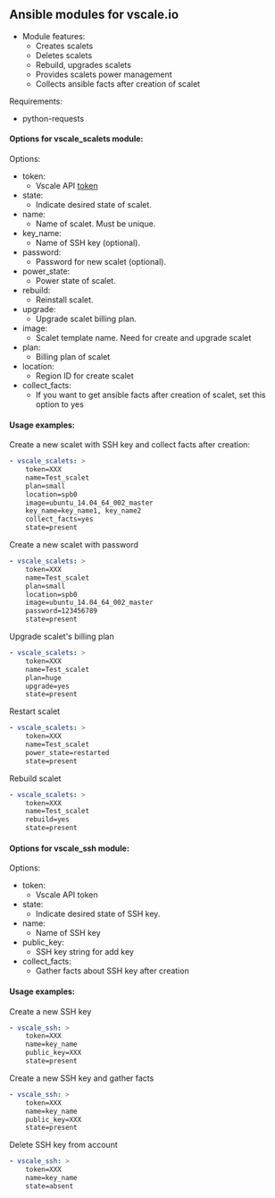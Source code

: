 ## Ansible modules for vscale.io

* Module features:
    * Creates scalets
    * Deletes scalets
    * Rebuild, upgrades scalets
    * Provides scalets power management
    * Collects ansible facts after creation of scalet

Requirements:
  * python-requests

#### Options for vscale_scalets module:
Options:
* token:
  - Vscale API [token](https://vscale.io/panel/settings/tokens/) 
* state:
  - Indicate desired state of scalet.
* name:
  - Name of scalet. Must be unique.
* key_name:
  - Name of SSH key (optional).
* password:
  - Password for new scalet (optional).
* power_state:
  - Power state of scalet.
* rebuild:
  - Reinstall scalet.
* upgrade:
  - Upgrade scalet billing plan.
* image:
  - Scalet template name. Need for create and upgrade scalet
* plan:
  - Billing plan of scalet
*  location:
   - Region ID for create scalet
* collect_facts:
  - If you want to get ansible facts after creation of scalet, set this option to yes

#### Usage examples:

Create a new scalet with SSH key and collect facts after creation:

```yaml
- vscale_scalets: >
    token=XXX
    name=Test_scalet
    plan=small
    location=spb0
    image=ubuntu_14.04_64_002_master
    key_name=key_name1, key_name2
    collect_facts=yes
    state=present
```

Create a new scalet with password

```yaml
- vscale_scalets: >
    token=XXX
    name=Test_scalet
    plan=small
    location=spb0
    image=ubuntu_14.04_64_002_master
    password=123456789
    state=present
```

Upgrade scalet's billing plan

```yaml
- vscale_scalets: >
    token=XXX
    name=Test_scalet
    plan=huge
    upgrade=yes
    state=present
```

Restart scalet

```yaml
- vscale_scalets: >
    token=XXX
    name=Test_scalet
    power_state=restarted
    state=present
```

Rebuild scalet

```yaml
- vscale_scalets: >
    token=XXX
    name=Test_scalet
    rebuild=yes
    state=present
```

#### Options for vscale_ssh module:
Options:
* token:
  - Vscale API token
* state:
  - Indicate desired state of SSH key.
* name:
  - Name of SSH key
* public_key:
    - SSH key string for add key
 * collect_facts:
     - Gather facts about SSH key after creation

#### Usage examples:

Create a new SSH key

```yaml
- vscale_ssh: >
    token=XXX
    name=key_name
    public_key=XXX
    state=present
```
Create a new SSH key and gather facts

```yaml
- vscale_ssh: >
    token=XXX
    name=key_name
    public_key=XXX
    state=present
```
Delete SSH key from account

```yaml
- vscale_ssh: >
    token=XXX
    name=key_name
    state=absent
```